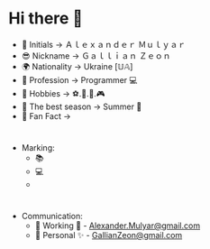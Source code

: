 # Hi there 👋
 
- 📜 Initials -> Ａｌｅｘａｎｄｅｒ  Ｍｕｌｙａｒ
- 😎 Nickname -> Ｇａｌｌｉａｎ  Ｚｅｏｎ
- 🌍 Nationality -> Ukraine [𝕌𝔸]
- 💼 Profession -> Programmer 💻
- 🎷 Hobbies -> ⚽.🏀.🎲.🎮
- 🌄 The best season -> Summer 🍃
- 💬 Fan Fact -> 
#  
- Marking:
  - 📚 
  - 💻
  - 
#
- Communication:
  - 📧 Working  💼 - Alexander.Mulyar@gmail.com
  - 📨 Personal ✨ - GallianZeon@gmail.com
